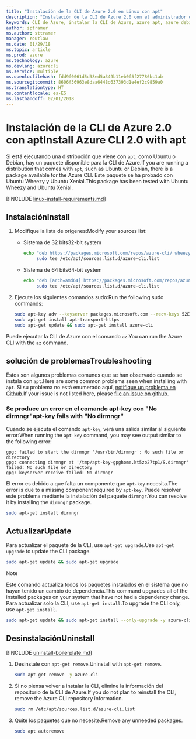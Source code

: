 ```yaml
---
title: "Instalación de la CLI de Azure 2.0 en Linux con apt"
description: "Instalación de la CLI de Azure 2.0 con el administrador de paquetes apt"
keywords: CLI de Azure, instalar la CLI de Azure, azure apt, azure debian, azure ubuntu
author: sptramer
ms.author: sttramer
manager: routlaw
ms.date: 01/29/18
ms.topic: article
ms.prod: azure
ms.technology: azure
ms.devlang: azurecli
ms.service: multiple
ms.openlocfilehash: fdd9f0061d5d38ed5a349b11eb0f5f27786bc1ab
ms.sourcegitcommit: 8606f36963e8daa6448d637393d1e4ef2c9859a0
ms.translationtype: HT
ms.contentlocale: es-ES
ms.lasthandoff: 02/01/2018
---
```

# <a name="install-azure-cli-20-with-apt"></a><span data-ttu-id="95aaf-104">Instalación de la CLI de Azure 2.0 con apt</span><span class="sxs-lookup"><span data-stu-id="95aaf-104">Install Azure CLI 2.0 with apt</span></span>

<span data-ttu-id="95aaf-105">Si está ejecutando una distribución que viene con `apt`, como Ubuntu o Debian, hay un paquete disponible para la CLI de Azure.</span><span class="sxs-lookup"><span data-stu-id="95aaf-105">If you are running a distribution that comes with `apt`, such as Ubuntu or Debian, there is a package available for the Azure CLI.</span></span> <span data-ttu-id="95aaf-106">Este paquete se ha probado con Ubuntu Wheezy y Ubuntu Xenial.</span><span class="sxs-lookup"><span data-stu-id="95aaf-106">This package has been tested with Ubuntu Wheezy and Ubuntu Xenial.</span></span>

[!INCLUDE [linux-install-requirements.md](includes/linux-install-requirements.md)]

## <a name="install"></a><span data-ttu-id="95aaf-107">Instalación</span><span class="sxs-lookup"><span data-stu-id="95aaf-107">Install</span></span>

1. <span data-ttu-id="95aaf-108">Modifique la lista de orígenes:</span><span class="sxs-lookup"><span data-stu-id="95aaf-108">Modify your sources list:</span></span>

   - <span data-ttu-id="95aaf-109">Sistema de 32 bits</span><span class="sxs-lookup"><span data-stu-id="95aaf-109">32-bit system</span></span>

     ```bash
     echo "deb https://packages.microsoft.com/repos/azure-cli/ wheezy main" | \
          sudo tee /etc/apt/sources.list.d/azure-cli.list
     ```

   - <span data-ttu-id="95aaf-110">Sistema de 64 bits</span><span class="sxs-lookup"><span data-stu-id="95aaf-110">64-bit system</span></span>

     ```bash
     echo "deb [arch=amd64] https://packages.microsoft.com/repos/azure-cli/ wheezy main" | \
          sudo tee /etc/apt/sources.list.d/azure-cli.list
     ```

2. <span data-ttu-id="95aaf-111">Ejecute los siguientes comandos sudo:</span><span class="sxs-lookup"><span data-stu-id="95aaf-111">Run the following sudo commands:</span></span>

   ```bash
   sudo apt-key adv --keyserver packages.microsoft.com --recv-keys 52E16F86FEE04B979B07E28DB02C46DF417A0893
   sudo apt-get install apt-transport-https
   sudo apt-get update && sudo apt-get install azure-cli
   ```

<span data-ttu-id="95aaf-112">Puede ejecutar la CLI de Azure con el comando `az`.</span><span class="sxs-lookup"><span data-stu-id="95aaf-112">You can run the Azure CLI with the `az` command.</span></span>

## <a name="troubleshooting"></a><span data-ttu-id="95aaf-113">solución de problemas</span><span class="sxs-lookup"><span data-stu-id="95aaf-113">Troubleshooting</span></span>

<span data-ttu-id="95aaf-114">Estos son algunos problemas comunes que se han observado cuando se instala con `apt`.</span><span class="sxs-lookup"><span data-stu-id="95aaf-114">Here are some common problems seen when installing with `apt`.</span></span> <span data-ttu-id="95aaf-115">Si su problema no está enumerado aquí, [notifique un problema en Github](https://github.com/Azure/azure-cli/issues).</span><span class="sxs-lookup"><span data-stu-id="95aaf-115">If your issue is not listed here, please [file an issue on github](https://github.com/Azure/azure-cli/issues).</span></span>

### <a name="apt-key-fails-with-no-dirmngr"></a><span data-ttu-id="95aaf-116">Se produce un error en el comando apt-key con "No dirmngr"</span><span class="sxs-lookup"><span data-stu-id="95aaf-116">apt-key fails with "No dirmngr"</span></span>

<span data-ttu-id="95aaf-117">Cuando se ejecuta el comando `apt-key`, verá una salida similar al siguiente error:</span><span class="sxs-lookup"><span data-stu-id="95aaf-117">When running the `apt-key` command, you may see output similar to the following error:</span></span>

```output
gpg: failed to start the dirmngr '/usr/bin/dirmngr': No such file or directory
gpg: connecting dirmngr at '/tmp/apt-key-gpghome.kt5zo27tp1/S.dirmngr' failed: No such file or directory
gpg: keyserver receive failed: No dirmngr
```

<span data-ttu-id="95aaf-118">El error es debido a que falta un componente que `apt-key` necesita.</span><span class="sxs-lookup"><span data-stu-id="95aaf-118">The error is due to a missing component required by `apt-key`.</span></span> <span data-ttu-id="95aaf-119">Puede resolver este problema mediante la instalación del paquete `dirmngr`.</span><span class="sxs-lookup"><span data-stu-id="95aaf-119">You can resolve it by installing the `dirmngr` package.</span></span>

```bash
sudo apt-get install dirmngr
```

## <a name="update"></a><span data-ttu-id="95aaf-120">Actualizar</span><span class="sxs-lookup"><span data-stu-id="95aaf-120">Update</span></span>

<span data-ttu-id="95aaf-121">Para actualizar el paquete de la CLI, use `apt-get upgrade`.</span><span class="sxs-lookup"><span data-stu-id="95aaf-121">Use `apt-get upgrade` to update the CLI package.</span></span>

   ```bash
   sudo apt-get update && sudo apt-get upgrade
   ```

> [!NOTE]
> <span data-ttu-id="95aaf-122">Este comando actualiza todos los paquetes instalados en el sistema que no hayan tenido un cambio de dependencia.</span><span class="sxs-lookup"><span data-stu-id="95aaf-122">This command upgrades all of the installed packages on your system that have not had a dependency change.</span></span>
> <span data-ttu-id="95aaf-123">Para actualizar solo la CLI, use `apt-get install`.</span><span class="sxs-lookup"><span data-stu-id="95aaf-123">To upgrade the CLI only, use `apt-get install`.</span></span>
> ```bash
> sudo apt-get update && sudo apt-get install --only-upgrade -y azure-cli
> ```

## <a name="uninstall"></a><span data-ttu-id="95aaf-124">Desinstalación</span><span class="sxs-lookup"><span data-stu-id="95aaf-124">Uninstall</span></span>

[!INCLUDE [uninstall-boilerplate.md](includes/uninstall-boilerplate.md)]

1. <span data-ttu-id="95aaf-125">Desinstale con `apt-get remove`.</span><span class="sxs-lookup"><span data-stu-id="95aaf-125">Uninstall with `apt-get remove`.</span></span>

    ```bash
    sudo apt-get remove -y azure-cli
    ```

2. <span data-ttu-id="95aaf-126">Si no piensa volver a instalar la CLI, elimine la información del repositorio de la CLI de Azure.</span><span class="sxs-lookup"><span data-stu-id="95aaf-126">If you do not plan to reinstall the CLI, remove the Azure CLI repository information.</span></span>

   ```bash
   sudo rm /etc/apt/sources.list.d/azure-cli.list
   ```

3. <span data-ttu-id="95aaf-127">Quite los paquetes que no necesite.</span><span class="sxs-lookup"><span data-stu-id="95aaf-127">Remove any unneeded packages.</span></span>

   ```bash
   sudo apt autoremove
   ```
